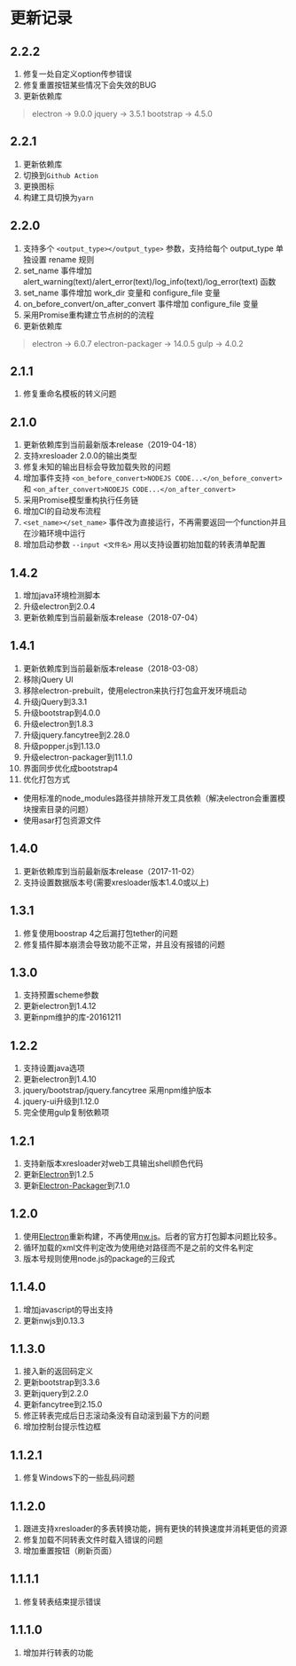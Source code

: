 更新记录
==========

2.2.2
------

1. 修复一处自定义option传参错误
2. 修复重置按钮某些情况下会失效的BUG
3. 更新依赖库

  > electron -> 9.0.0
  > jquery -> 3.5.1
  > bootstrap -> 4.5.0

2.2.1
------

1. 更新依赖库
2. 切换到```Github Action```
3. 更换图标
4. 构建工具切换为```yarn```

2.2.0
------

1. 支持多个 ```<output_type></output_type>``` 参数，支持给每个 output_type 单独设置 rename 规则
2. set_name 事件增加 alert_warning(text)/alert_error(text)/log_info(text)/log_error(text) 函数
3. set_name 事件增加 work_dir 变量和 configure_file 变量
4. on_before_convert/on_after_convert 事件增加 configure_file 变量
5. 采用Promise重构建立节点树的的流程
6. 更新依赖库

  > electron -> 6.0.7
  > electron-packager -> 14.0.5
  > gulp -> 4.0.2

2.1.1
------

1. 修复重命名模板的转义问题

2.1.0
------

1. 更新依赖库到当前最新版本release（2019-04-18）
2. 支持xresloader 2.0.0的输出类型
3. 修复未知的输出目标会导致加载失败的问题
4. 增加事件支持 ```<on_before_convert>NODEJS CODE...</on_before_convert>``` 和 ```<on_after_convert>NODEJS CODE...</on_after_convert>```
5. 采用Promise模型重构执行任务链
6. 增加CI的自动发布流程
7. ```<set_name></set_name>``` 事件改为直接运行，不再需要返回一个function并且在沙箱环境中运行
8. 增加启动参数 ```--input <文件名>``` 用以支持设置初始加载的转表清单配置

1.4.2
------

1. 增加java环境检测脚本
2. 升级electron到2.0.4
3. 更新依赖库到当前最新版本release（2018-07-04）


1.4.1
------

1. 更新依赖库到当前最新版本release（2018-03-08）
2. 移除jQuery UI
3. 移除electron-prebuilt，使用electron来执行打包盒开发环境启动
4. 升级jQuery到3.3.1
5. 升级bootstrap到4.0.0
6. 升级electron到1.8.3
7. 升级jquery.fancytree到2.28.0
8. 升级popper.js到1.13.0
9. 升级electron-packager到11.1.0
10. 界面同步优化成bootstrap4
11. 优化打包方式
  + 使用标准的node_modules路径并排除开发工具依赖（解决electron会重置模块搜索目录的问题）
  + 使用asar打包资源文件


1.4.0
------

1. 更新依赖库到当前最新版本release（2017-11-02）
2. 支持设置数据版本号(需要xresloader版本1.4.0或以上)

1.3.1
------

1. 修复使用boostrap 4之后漏打包tether的问题
2. 修复插件脚本崩溃会导致功能不正常，并且没有报错的问题

1.3.0
------

1. 支持预置scheme参数
2. 更新electron到1.4.12
3. 更新npm维护的库-20161211

1.2.2
------

1. 支持设置java选项
2. 更新electron到1.4.10
3. jquery/bootstrap/jquery.fancytree 采用npm维护版本
4. jquery-ui升级到1.12.0
5. 完全使用gulp复制依赖项

1.2.1
------

1. 支持新版本xresloader对web工具输出shell颜色代码
2. 更新[Electron](http://electron.atom.io)到1.2.5
3. 更新[Electron-Packager](https://github.com/electron-userland/electron-packager)到7.1.0

1.2.0
------

1. 使用[Electron](http://electron.atom.io)重新构建，不再使用[nw.js](http://nwjs.io/)。后者的官方打包脚本问题比较多。
2. 循环加载的xml文件判定改为使用绝对路径而不是之前的文件名判定
3. 版本号规则使用node.js的package的三段式

1.1.4.0
------

1. 增加javascript的导出支持
2. 更新nwjs到0.13.3

1.1.3.0
------

1. 接入新的返回码定义
2. 更新bootstrap到3.3.6
3. 更新jquery到2.2.0
4. 更新fancytree到2.15.0
5. 修正转表完成后日志滚动条没有自动滚到最下方的问题
6. 增加控制台提示性边框

1.1.2.1
------

1. 修复Windows下的一些乱码问题

1.1.2.0
------

1. 跟进支持xresloader的多表转换功能，拥有更快的转换速度并消耗更低的资源
2. 修复加载不同转表文件时载入错误的问题
3. 增加重置按钮（刷新页面）

1.1.1.1
------

1. 修复转表结束提示错误

1.1.1.0
------

1. 增加并行转表的功能
